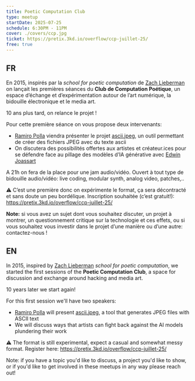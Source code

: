```yaml
---
title: Poetic Computation Club
type: meetup
startDate: 2025-07-25
schedule: 6:30PM - 11PM
cover: ./covers/ccp.jpg
ticket: https://pretix.3kd.io/overflow/ccp-juillet-25/
free: true
---
```


## FR

En 2015, inspirés par la _school for poetic computation_ de [Zach Lieberman](http://zach.li/) on lançait les premières
séances du **Club de Computation Poétique**, un espace d’échange et d’expérimentation autour de l’art numérique, la
bidouille
électronique et le media art.

10 ans plus tard, on relance le projet !

Pour cette première séance on vous propose deux intervenants:

- [Ramiro Polla](https://ffglitch.org/who/) viendra présenter le projet [ascii.jpeg](http://jpeg.ffglitch.org/ascii/),
  un outil permettant de créer des fichiers JPEG avec du texte ascii
- On discutera des possibilités offertes aux artistes et créateur.ices pour se défendre face au pillage des modèles d’IA
  générative avec [Edwin Joassart](https://blck.coffee/)

A 21h on fera de la place pour une jam audio/vidéo. Ouvert à tout type de bidouille audio/vidéo: live coding, modular
synth, analog video, patches,..

⚠️ C’est une première donc on expérimente le format, ça sera décontracté et sans doute un peu bordélique. Inscription
souhaitée (c’est gratuit!): https://pretix.3kd.io/overflow/ccp-juillet-25/

**Note:** si vous avez un sujet dont vous souhaitez discuter, un projet à montrer, un questionnement critique sur la
technologie et ces effets, ou si vous souhaitez vous investir dans le projet d’une manière ou d’une autre:
contactez-nous !

## EN

In 2015, inspired by [Zach Lieberman](http://zach.li/) _school for poetic computation_, we started the first sessions
of the **Poetic Computation Club**, a space for discussion and exchange around hacking and media art.

10 years later we start again!

For this first session we'll have two speakers:

- [Ramiro Polla](https://ffglitch.org/who/) will present [ascii.jpeg](http://jpeg.ffglitch.org/ascii/), a tool that
  generates
  JPEG files with ASCII text
- We will discuss ways that artists can fight back against the AI models plundering their work

⚠️ The format is still experimental, expect a casual and somewhat messy format. Register
here: https://pretix.3kd.io/overflow/ccp-juillet-25/

Note: if you have a topic you'd like to discuss, a project you'd like to show, or if you'd like to get involved in these meetups
in any way please reach out!
